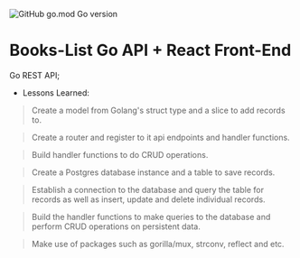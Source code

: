 ![GitHub go.mod Go version](https://img.shields.io/github/go-mod/go-version/TheMorgz/books-list?logo=go) 

# Books-List Go API + React Front-End

Go REST API;

- Lessons Learned:
 
> Create a model from Golang's struct type and a slice to add records to.

> Create a router and register to it api endpoints and handler functions.

> Build handler functions to do CRUD operations.

> Create a Postgres database instance and a table to save records.

> Establish a connection to the database and query the table for records as well as insert, update and delete individual records.

> Build the handler functions to make queries to the database and perform CRUD operations on persistent data.

> Make use of packages such as gorilla/mux, strconv, reflect and etc.
